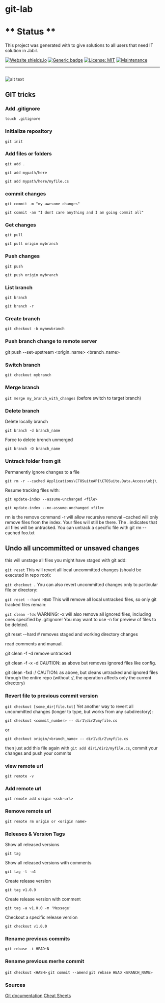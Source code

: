 # git-lab

# ** Status ** 

This project was generated with to give solutions to all users that need IT solution in Jabil.

[![Website shields.io](https://img.shields.io/website-up-down-green-red/http/shields.io.svg)](http://shields.io/)
[![Generic badge](https://img.shields.io/badge/version-1.0.0-green.svg)](https://shields.io/)
[![License: MIT](https://img.shields.io/badge/License-MIT-yellow.svg)](https://opensource.org/licenses/MIT)
[![Maintenance](https://img.shields.io/badge/Maintained%3F-yes-green.svg)](https://GitHub.com/Naereen/StrapDown.js/graphs/commit-activity)

----------

##

![alt text](https://nvie.com/img/git-model@2x.png)

## GIT tricks

### Add .gitignore

`touch .gitignore`

### Initialize repository

`git init`

### Add files or folders

`git add .`

`git add mypath/here`

`git add mypath/here/myfile.cs`

### commit changes

`git commit -m "my awesome changes"`

`git commit -am "I dont care anything and I am going commit all"`

### Get changes

`git pull`

`git pull origin mybranch`

### Push changes

`git push`

`git push origin mybranch`

### List branch

`git branch`

`git branch -r`

### Create branch

`git checkout -b mynewbranch`

### Push branch change to remote server

git push --set-upstream <origin_name> <branch_name>


### Switch branch

`git checkout mybranch`

### Merge branch

`git merge my_branch_with_changes` (before switch to target branch)

### Delete branch

Delete locally branch

`git branch -d branch_name`

Force to delete brench unmerged

`git branch -D branch_name`

### Untrack folder from git

Permanently ignore changes to a file

`git rm -r --cached Applications\CTOSuiteAPI\CTOSuite.Data.Access\obj\`

Resume tracking files with:

`git update-index --assume-unchanged <file>`

`git update-index --no-assume-unchanged <file>`

rm is the remove command
-r will allow recursive removal
–cached will only remove files from the index. Your files will still be there.
The . indicates that all files will be untracked. You can untrack a specific file with git rm --cached foo.txt

## Undo all uncommitted or unsaved changes
this will unstage all files you might have staged with git add:

`git reset`
This will revert all local uncommitted changes (should be executed in repo root):

`git checkout .` 
You can also revert uncommitted changes only to particular file or directory:

`git reset --hard HEAD`
This will remove all local untracked files, so only git tracked files remain:

`git clean -fdx`
WARNING: -x will also remove all ignored files, including ones specified by .gitignore! You may want to use -n for preview of files to be deleted.

git reset --hard # removes staged and working directory changes

read comments and manual.

git clean -f -d
remove untracked

git clean -f -x -d 
CAUTION: as above but removes ignored files like config.

git clean -fxd :/ 
CAUTION: as above, but cleans untracked and ignored files through the entire repo (without :/, the operation affects only the current directory)

### Revert file to previous commit version
`git checkout [some_dir|file.txt]`
Yet another way to revert all uncommitted changes (longer to type, but works from any subdirectory):
 
`git checkout <commit_number> -- dir1\dir2\myfile.cs`

or

`git checkout origin/<branch_name> -- dir1\dir2\myfile.cs`

then just add this file again with `git add dir1/dir2/myfile.cs`, commit your changes and push your commits

### view remote url

`git remote -v`

### Add remote url

`git remote add origin <ssh-url>`

### Remove remote url

`git remote rm origin or <origin name>`

### Releases & Version Tags

Show all released versions

`git tag`

Show all released versions with comments

`git tag -l -n1`

Create release version

`git tag v1.0.0`

Create release version with comment

`git tag -a v1.0.0 -m 'Message'`

Checkout a specific release version 

`git checkout v1.0.0`

### Rename previous commits

`git rebase -i HEAD~N`

### Rename previous merhe commit

`git checkout <HASH>`
`git commit --amend`
`git rebase HEAD <BRANCH_NAME>`

### Sources

[Git documentation](https://git-scm.com/)
[Cheat Sheets](https://www.xarg.org/cheat-sheet/git/)
